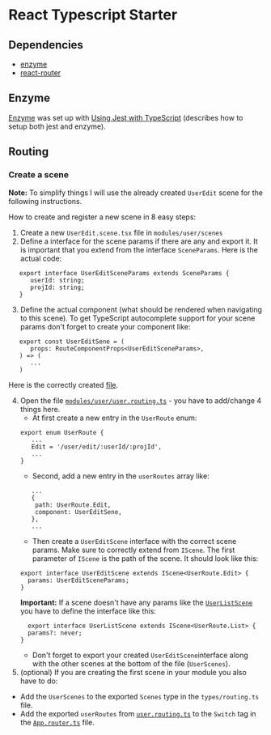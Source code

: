 # React Typescript Starter

## Dependencies
* [enzyme](https://airbnb.io/enzyme/)
* [react-router](https://github.com/ReactTraining/react-router)

## Enzyme
[Enzyme](https://airbnb.io/enzyme/) was set up with [Using Jest with TypeScript](https://basarat.gitbooks.io/typescript/docs/testing/jest.html) (describes how to setup both jest and enzyme).

## Routing

### Create a scene
**Note:** To simplify things I will use the already created `UserEdit` scene for the following instructions.

How to create and register a new scene in 8 easy steps:
1. Create a new `UserEdit.scene.tsx` file in `modules/user/scenes`
2. Define a interface for the scene params if there are any and export it. It is important that you extend from the interface `SceneParams`. Here is the actual code:
```
   export interface UserEditSceneParams extends SceneParams {
      userId: string;
      projId: string;
   }
```
3. Define the actual component (what should be rendered when navigating to this scene). To get TypeScript autocomplete support for your scene params don't forget to create your component like:
```
   export const UserEditSene = (
      props: RouteComponentProps<UserEditSceneParams>,
   ) => (
      ...
   )
```
Here is the correctly created [file](https://github.com/npeham/react-typescript-starter/blob/react-router/src/modules/user/scenes/UserEdit.scene.tsx).

4. Open the file [`modules/user/user.routing.ts`](https://github.com/npeham/react-typescript-starter/blob/react-router/src/modules/user/user.routes.ts) - you have to add/change 4 things here.
   * At first create a new entry in the `UserRoute` enum:
   ```
   export enum UserRoute {
      ...
      Edit = '/user/edit/:userId/:projId',
      ...
   }
   ```
   * Second, add a new entry in the `userRoutes` array like:
   ```
      ...
      {
       path: UserRoute.Edit,
       component: UserEditSene,
      },
      ...
   ```
   * Then create a `UserEditScene` interface with the correct scene params. Make sure to correctly extend from `IScene`. The first parameter of `IScene` is the path of the scene. It should look like this: 
   ```
   export interface UserEditScene extends IScene<UserRoute.Edit> {
     params: UserEditSceneParams;
   }
   ```
   **Important:** If a scene doesn't have any params like the [`UserListScene`](https://github.com/npeham/react-typescript-starter/blob/react-router/src/modules/user/scenes/UserList.scene.tsx) you have to define the interface like this:
   ```
     export interface UserListScene extends IScene<UserRoute.List> {
     params?: never;
   }
   ```
   * Don't forget to export your created `UserEditScene`interface along with the other scenes at the bottom of the file (`UserScenes`).
8. (optional) If you are creating the first scene in your module you also have to do:
- Add the `UserScenes` to the exported `Scenes` type in the `types/routing.ts` file.
- Add the exported `userRoutes` from [`user.routing.ts`](https://github.com/npeham/react-typescript-starter/blob/react-router/src/modules/user/user.routing.ts) to the `Switch` tag in the [`App.router.ts`](https://github.com/npeham/react-typescript-starter/blob/react-router/src/App.router.tsx) file.
